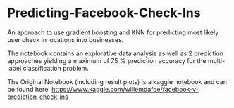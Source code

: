 # Predicting-Facebook-Check-Ins
An approach to use gradient boosting and KNN for predicting most likely user check in locations into businesses.

The notebook contains an explorative data analysis as well as 2 prediction approaches yielding a maximum of 75 % prediction accuracy for the multi-label classification problem.

The Original Notebook (including result plots) is a kaggle notebook and can be found here: https://www.kaggle.com/willemdafoe/facebook-v-prediction-check-ins


